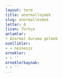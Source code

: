 ```yaml
---
layout: term
title: anormalleşmek
slug: anormallesmek
letter: A
lisan: Türkçe
anlamlar:
- Anormal duruma gelmek
ozellikler:
- - nesnesiz
ornekler:
- - ''
orneklerkaynak:
- - ''
---
```

